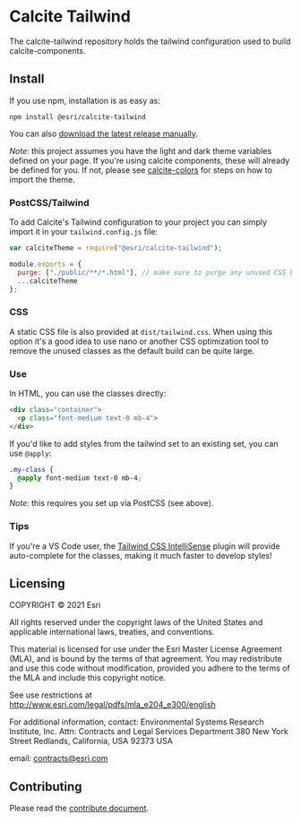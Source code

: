 # Calcite Tailwind

The calcite-tailwind repository holds the tailwind configuration used to build calcite-components.

## Install

If you use npm, installation is as easy as:

```
npm install @esri/calcite-tailwind
```

You can also [download the latest release manually](https://github.com/Esri/calcite-tailwind/releases).

_Note_: this project assumes you have the light and dark theme variables defined on your page. If you're using calcite components, these will already be defined for you. If not, please see [calcite-colors](https://github.com/Esri/calcite-colors/) for steps on how to import the theme.

### PostCSS/Tailwind

To add Calcite's Tailwind configuration to your project you can simply import it in your `tailwind.config.js` file:

```js
var calciteTheme = require("@esri/calcite-tailwind");

module.exports = {
  purge: ["./public/**/*.html"], // make sure to purge any unused CSS by passing in your HTML here
  ...calciteTheme
};
```

### CSS

A static CSS file is also provided at `dist/tailwind.css`. When using this option it's a good idea to use nano or another CSS optimization tool to remove the unused classes as the default build can be quite large.


### Use

In HTML, you can use the classes directly:

```html
<div class="container">
  <p class="font-medium text-0 mb-4">
</div>
```

If you'd like to add styles from the tailwind set to an existing set, you can use `@apply`:

```css
.my-class {
  @apply font-medium text-0 mb-4;
}
```

_Note_: this requires you set up via PostCSS (see above).

### Tips

If you're a VS Code user, the [Tailwind CSS IntelliSense](https://marketplace.visualstudio.com/items?itemName=bradlc.vscode-tailwindcss) plugin will provide auto-complete for the classes, making it much faster to develop styles!

## Licensing

COPYRIGHT © 2021 Esri

All rights reserved under the copyright laws of the United States
and applicable international laws, treaties, and conventions.

This material is licensed for use under the Esri Master License
Agreement (MLA), and is bound by the terms of that agreement.
You may redistribute and use this code without modification,
provided you adhere to the terms of the MLA and include this
copyright notice.

See use restrictions at http://www.esri.com/legal/pdfs/mla_e204_e300/english

For additional information, contact:
Environmental Systems Research Institute, Inc.
Attn: Contracts and Legal Services Department
380 New York Street
Redlands, California, USA 92373
USA

email: contracts@esri.com

## Contributing

Please read the [contribute document](CONTRIBUTING.md).
